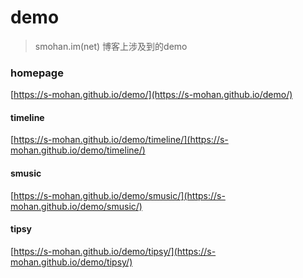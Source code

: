 # demo

> smohan.im(net) 博客上涉及到的demo

### homepage

[https://s-mohan.github.io/demo/](https://s-mohan.github.io/demo/)

#### timeline

[https://s-mohan.github.io/demo/timeline/](https://s-mohan.github.io/demo/timeline/)

#### smusic

[https://s-mohan.github.io/demo/smusic/](https://s-mohan.github.io/demo/smusic/)

#### tipsy 

[https://s-mohan.github.io/demo/tipsy/](https://s-mohan.github.io/demo/tipsy/)